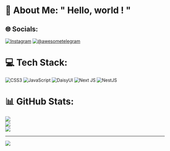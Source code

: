 <!-- @format -->

# 💫 About Me: " Hello, world ! "

## 🌐 Socials:

[![Instagram](https://img.shields.io/badge/Instagram-%23E4405F.svg?logo=Instagram&logoColor=white)](https://instagram.com/B_ali.b)
[![@awesometelegram](https://img.shields.io/badge/%F0%9F%92%AC%20Telegram-%40awesometelegram-blue.svg)](https://t.me/B_Ali_B)

# 💻 Tech Stack:

![CSS3](https://img.shields.io/badge/css3-%231572B6.svg?style=for-the-badge&logo=css3&logoColor=white) ![JavaScript](https://img.shields.io/badge/javascript-%23323330.svg?style=for-the-badge&logo=javascript&logoColor=%23F7DF1E) ![DaisyUI](https://img.shields.io/badge/daisyui-5A0EF8?style=for-the-badge&logo=daisyui&logoColor=white) ![Next JS](https://img.shields.io/badge/Next-black?style=for-the-badge&logo=next.js&logoColor=white) ![NestJS](https://img.shields.io/badge/nestjs-%23E0234E.svg?style=for-the-badge&logo=nestjs&logoColor=white)

# 📊 GitHub Stats:

![](https://github-readme-stats.vercel.app/api?username=alirough&theme=dark&hide_border=true&include_all_commits=true&count_private=false)<br/>
![](https://github-readme-streak-stats.herokuapp.com/?user=alirough&theme=dark&hide_border=true)<br/>
![](https://github-readme-stats.vercel.app/api/top-langs/?username=alirough&theme=dark&hide_border=true&include_all_commits=true&count_private=false&layout=compact)

---

[![](https://visitcount.itsvg.in/api?id=alirough&icon=0&color=0)](https://visitcount.itsvg.in)

<!-- Proudly created with GPRM ( https://gprm.itsvg.in ) -->

